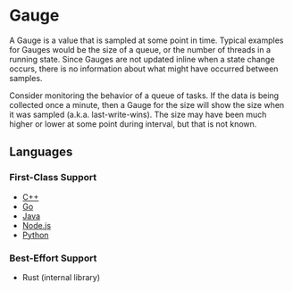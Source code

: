 # Gauge

A Gauge is a value that is sampled at some point in time. Typical examples for Gauges would be the
size of a queue, or the number of threads in a running state. Since Gauges are not updated inline
when a state change occurs, there is no information about what might have occurred between samples.

Consider monitoring the behavior of a queue of tasks. If the data is being collected once a minute,
then a Gauge for the size will show the size when it was sampled (a.k.a. last-write-wins). The size
may have been much higher or lower at some point during interval, but that is not known.

## Languages

### First-Class Support

* [C++](../../lang/cpp/usage.md)
* [Go](../../lang/go/usage.md)
* [Java](../../lang/java/meters/gauge.md)
* [Node.js](../../lang/nodejs/meters/gauge.md)
* [Python](../../lang/py/meters/gauge.md)

### Best-Effort Support

* Rust (internal library)
